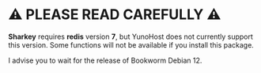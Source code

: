 # ⚠️ PLEASE READ CAREFULLY ⚠️

**Sharkey** requires **redis** version **7**, but YunoHost does not currently support this version.
Some functions will not be available if you install this package.

I advise you to wait for the release of Bookworm Debian 12.